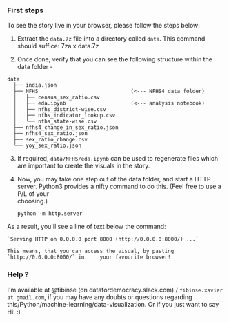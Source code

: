 ### First steps

To see the story live in your browser, please follow the steps below:
1. Extract the `data.7z` file into a directory called `data`.
   This command should suffice:
    7za x data.7z

2. Once done, verify that you can see the following structure within the data
  folder -
  ```
  data
    ├── india.json
    ├── NFHS                              (<--- NFHS4 data folder)
    │   ├── census_sex_ratio.csv
    │   ├── eda.ipynb                     (<--- analysis notebook)
    │   ├── nfhs_district-wise.csv        
    │   ├── nfhs_indicator_lookup.csv
    │   └── nfhs_state-wise.csv
    ├── nfhs4_change_in_sex_ratio.json
    ├── nfhs4_sex_ratio.json
    ├── sex_ratio_change.csv
    └── yoy_sex_ratio.json
   ```

3. If required, `data/NFHS/eda.ipynb` can be used to regenerate files which are important to create the visuals in the story.
4. Now, you may take one step out of the data folder, and start a HTTP server.
   Python3 provides a nifty command to do this. (Feel free to use a P/L of your    
   choosing.)
    
    `python -m http.server`
    
  As a result, you'll see a line of text below the command:
    
    `Serving HTTP on 0.0.0.0 port 8000 (http://0.0.0.0:8000/) ...`
  
    This means, that you can access the visual, by pasting `http://0.0.0.0:8000/` in     your favourite browser!
    


### Help ? 
I'm available at @fibinse (on datafordemocracy.slack.com) / `fibinse.xavier at gmail.com`, if you may have any doubts or questions regarding this/Python/machine-learning/data-visualization. Or if you just want to say Hi! :)


